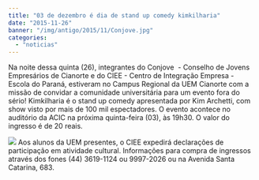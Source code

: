 ```yaml
---
title: "03 de dezembro é dia de stand up comedy kimkilharia"
date: "2015-11-26"
banner: "/img/antigo/2015/11/Conjove.jpg"
categories: 
  - "noticias"
---
```




Na noite dessa quinta (26), integrantes do Conjove  - Conselho de Jovens Empresários de Cianorte e do CIEE - Centro de Integração Empresa - Escola do Paraná, estiveram no Campus Regional da UEM Cianorte com a missão de convidar a comunidade universitária para um evento fora do sério! Kimkilharia é o stand up comedy apresentada por Kim Archetti, com show visto por mais de 100 mil espectadores. O evento acontece no auditório da ACIC na próxima quinta-feira (03), às 19h30. O valor do ingresso é de 20 reais.


<!--more-->

![](/img/antigo/2015/11/Conjove.jpg)
Aos alunos da UEM presentes, o CIEE expedirá declarações de participação em atividade cultural. Informações para compra de ingressos através dos fones (44) 3619-1124 ou 9997-2026 ou na Avenida Santa Catarina, 683.
